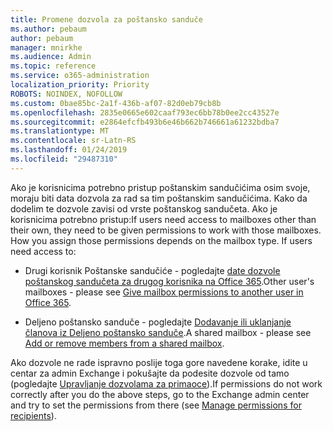 ```yaml
---
title: Promene dozvola za poštansko sanduče
ms.author: pebaum
author: pebaum
manager: mnirkhe
ms.audience: Admin
ms.topic: reference
ms.service: o365-administration
localization_priority: Priority
ROBOTS: NOINDEX, NOFOLLOW
ms.custom: 0bae85bc-2a1f-436b-af07-82d0eb79cb8b
ms.openlocfilehash: 2835e0665e602caaf793ec6bb78b0ee2cc43527e
ms.sourcegitcommit: e2864efcfb493b6e46b662b746661a61232bdba7
ms.translationtype: MT
ms.contentlocale: sr-Latn-RS
ms.lasthandoff: 01/24/2019
ms.locfileid: "29487310"
---
```

<span data-ttu-id="b872f-p101">Ako je korisnicima potrebno pristup poštanskim sandučićima osim svoje, moraju biti data dozvola za rad sa tim poštanskim sandučićima. Kako da dodelim te dozvole zavisi od vrste poštanskog sandučeta. Ako je korisnicima potrebno pristup:</span><span class="sxs-lookup"><span data-stu-id="b872f-p101">If users need access to mailboxes other than their own, they need to be given permissions to work with those mailboxes. How you assign those permissions depends on the mailbox type. If users need access to:</span></span>
  
- <span data-ttu-id="b872f-105">Drugi korisnik Poštanske sandučiće - pogledajte [date dozvole poštanskog sandučeta za drugog korisnika na Office 365](https://support.office.com/en-us/article/give-mailbox-permissions-to-another-user-in-office-365-admin-help-1dbcf12f-a9de-4d1d-b0b3-a227f8a736d8).</span><span class="sxs-lookup"><span data-stu-id="b872f-105">Other user's mailboxes - please see [Give mailbox permissions to another user in Office 365](https://support.office.com/en-us/article/give-mailbox-permissions-to-another-user-in-office-365-admin-help-1dbcf12f-a9de-4d1d-b0b3-a227f8a736d8).</span></span>
    
- <span data-ttu-id="b872f-106">Deljeno poštansko sanduče - pogledajte [Dodavanje ili uklanjanje članova iz Deljeno poštansko sanduče](https://support.office.com/en-us/article/add-or-remove-members-from-a-shared-mailbox-a1cd0ae0-216c-4dc1-8171-bfacfbd4c1a7).</span><span class="sxs-lookup"><span data-stu-id="b872f-106">A shared mailbox - please see [Add or remove members from a shared mailbox](https://support.office.com/en-us/article/add-or-remove-members-from-a-shared-mailbox-a1cd0ae0-216c-4dc1-8171-bfacfbd4c1a7).</span></span>
    
<span data-ttu-id="b872f-107">Ako dozvole ne rade ispravno poslije toga gore navedene korake, idite u centar za admin Exchange i pokušajte da podesite dozvole od tamo (pogledajte [Upravljanje dozvolama za primaoce](https://technet.microsoft.com/en-us/library/jj919240%28v=exchg.150%29.aspx)).</span><span class="sxs-lookup"><span data-stu-id="b872f-107">If permissions do not work correctly after you do the above steps, go to the Exchange admin center and try to set the permissions from there (see [Manage permissions for recipients](https://technet.microsoft.com/en-us/library/jj919240%28v=exchg.150%29.aspx)).</span></span>
  
